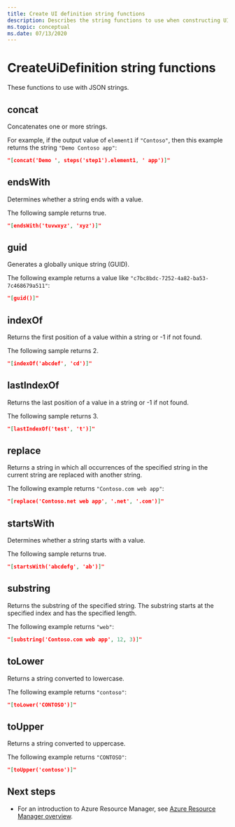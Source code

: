 ```yaml
---
title: Create UI definition string functions
description: Describes the string functions to use when constructing UI definitions for Azure Managed Applications
ms.topic: conceptual
ms.date: 07/13/2020
---
```


# CreateUiDefinition string functions

These functions to use with JSON strings.

## concat

Concatenates one or more strings.

For example, if the output value of `element1` if `"Contoso"`, then this example returns the string `"Demo Contoso app"`:

```json
"[concat('Demo ', steps('step1').element1, ' app')]"
```

## endsWith

Determines whether a string ends with a value.

The following sample returns true.

```json
"[endsWith('tuvwxyz', 'xyz')]"
```

## guid

Generates a globally unique string (GUID).

The following example returns a value like `"c7bc8bdc-7252-4a82-ba53-7c468679a511"`:

```json
"[guid()]"
```

## indexOf

Returns the first position of a value within a string or -1 if not found.

The following sample returns 2.

```json
"[indexOf('abcdef', 'cd')]"
```

## lastIndexOf

Returns the last position of a value in a string or -1 if not found.

The following sample returns 3.

```json
"[lastIndexOf('test', 't')]"
```

## replace

Returns a string in which all occurrences of the specified string in the current string are replaced with another string.

The following example returns `"Contoso.com web app"`:

```json
"[replace('Contoso.net web app', '.net', '.com')]"
```

## startsWith

Determines whether a string starts with a value.

The following sample returns true.

```json
"[startsWith('abcdefg', 'ab')]"
```

## substring

Returns the substring of the specified string. The substring starts at the specified index and has the specified length.

The following example returns `"web"`:

```json
"[substring('Contoso.com web app', 12, 3)]"
```

## toLower

Returns a string converted to lowercase.

The following example returns `"contoso"`:

```json
"[toLower('CONTOSO')]"
```

## toUpper

Returns a string converted to uppercase.

The following example returns `"CONTOSO"`:

```json
"[toUpper('contoso')]"
```

## Next steps

* For an introduction to Azure Resource Manager, see [Azure Resource Manager overview](../management/overview.md).
